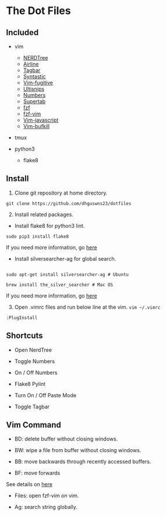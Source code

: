 # The Dot Files

## Included

* vim
  * [NERDTree](https://github.com/scrooloose/nerdtree)
  * [Airline](https://github.com/vim-airline/vim-airline)
  * [Tagbar](https://github.com/majutsushi/tagbar)
  * [Syntastic](https://github.com/vim-syntastic/syntastic)
  * [Vim-fugitive](https://github.com/tpope/vim-fugitive)
  * [Ultisnips](https://github.com/SirVer/ultisnips)
  * [Numbers](https://github.com/myusuf3/numbers.vim)
  * [Supertab](https://github.com/ervandew/supertab)
  * [fzf](https://github.com/junegunn/fzf)
  * [fzf-vim](https://github.com/junegunn/fzf.vim)
  * [Vim-javascript](https://github.com/pangloss/vim-javascript)
  * [Vim-bufkill](https://github.com/vim-scripts/bufkill.vim)

* tmux
* python3
  * flake8

## Install

1. Clone git repository at home directory.

`git clone https://github.com/dhguswns23/dotfiles`

2. Install related packages.

* Install flake8 for python3 lint.

`sudo pip3 install flake8`

If you need more information, go [here](http://flake8.pycqa.org/en/latest/)

* Install silversearcher-ag for global search.

```

sudo apt-get install silversearcher-ag # Ubuntu

brew install the_silver_searcher # Mac OS

```

If you need more information, go [here](https://github.com/ggreer/the_silver_searcher)

3. Open .vimrc files and run below line at the vim.
`vim ~/.vimrc`

`:PlugInstall`

## Shortcuts

* <F2> Open NerdTree

* <F3> Toggle Numbers

* <F4> On / Off Numbers

* <F5> Flake8 Pylint

* <F8> Turn On / Off Paste Mode

* <F9> Toggle Tagbar

## Vim Command

* BD: delete buffer without closing windows.

* BW: wipe a file from buffer without closing windows.

* BB: move backwards through recently accessed buffers.

* BF: move forwards

See details on [here](https://github.com/qpkorr/vim-bufkill)

* Files: open fzf-vim on vim.

* Ag: search string globally.


